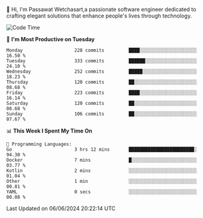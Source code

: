 
👋 Hi, I'm Passawat Wetchasart,a passionate software engineer dedicated to crafting elegant solutions that enhance people's lives through technology.


<!--START_SECTION:waka-->
![Code Time](http://img.shields.io/badge/Code%20Time-1%2C654%20hrs%2051%20mins-blue)

📅 **I'm Most Productive on Tuesday** 

```text
Monday                   228 commits         ████░░░░░░░░░░░░░░░░░░░░░   16.50 % 
Tuesday                  333 commits         ██████░░░░░░░░░░░░░░░░░░░   24.10 % 
Wednesday                252 commits         █████░░░░░░░░░░░░░░░░░░░░   18.23 % 
Thursday                 120 commits         ██░░░░░░░░░░░░░░░░░░░░░░░   08.68 % 
Friday                   223 commits         ████░░░░░░░░░░░░░░░░░░░░░   16.14 % 
Saturday                 120 commits         ██░░░░░░░░░░░░░░░░░░░░░░░   08.68 % 
Sunday                   106 commits         ██░░░░░░░░░░░░░░░░░░░░░░░   07.67 % 
```


📊 **This Week I Spent My Time On** 

```text
💬 Programming Languages: 
Go                       3 hrs 12 mins       ████████████████████████░   94.30 % 
Docker                   7 mins              █░░░░░░░░░░░░░░░░░░░░░░░░   03.77 % 
Kotlin                   2 mins              ░░░░░░░░░░░░░░░░░░░░░░░░░   01.04 % 
Other                    1 min               ░░░░░░░░░░░░░░░░░░░░░░░░░   00.81 % 
YAML                     0 secs              ░░░░░░░░░░░░░░░░░░░░░░░░░   00.08 % 
```


 Last Updated on 06/06/2024 20:22:14 UTC
<!--END_SECTION:waka-->

<!--
**markpassawat/markpassawat** is a ✨ _special_ ✨ repository because its `README.md` (this file) appears on your GitHub profile.

Here are some ideas to get you started:

- 🔭 I’m currently working on ...
- 🌱 I’m currently learning ...
- 👯 I’m looking to collaborate on ...
- 🤔 I’m looking for help with ...
- 💬 Ask me about ...
- 📫 How to reach me: ...
- 😄 Pronouns: He/Him
- ⚡ Fun fact: ...
-->
